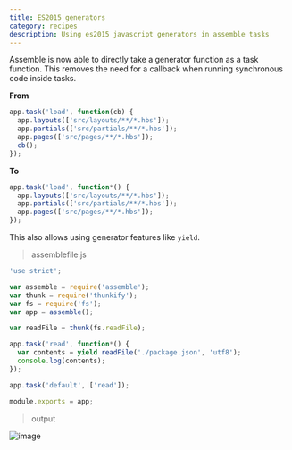 ```yaml
---
title: ES2015 generators
category: recipes
description: Using es2015 javascript generators in assemble tasks
---
```


Assemble is now able to directly take a generator function as a task function. This removes the need for a callback when running synchronous code inside tasks.

**From**

```js
app.task('load', function(cb) {
  app.layouts(['src/layouts/**/*.hbs']);
  app.partials(['src/partials/**/*.hbs']);
  app.pages(['src/pages/**/*.hbs']);
  cb();
});
```

**To**

```js
app.task('load', function*() {
  app.layouts(['src/layouts/**/*.hbs']);
  app.partials(['src/partials/**/*.hbs']);
  app.pages(['src/pages/**/*.hbs']);
});
```

This also allows using generator features like `yield`.

> assemblefile.js

```js
'use strict';

var assemble = require('assemble');
var thunk = require('thunkify');
var fs = require('fs');
var app = assemble();

var readFile = thunk(fs.readFile);

app.task('read', function*() {
  var contents = yield readFile('./package.json', 'utf8');
  console.log(contents);
});

app.task('default', ['read']);

module.exports = app;
```

> output

![image](https://cloud.githubusercontent.com/assets/995160/13847098/c4b8953e-ec21-11e5-8ccd-7978c9845462.png)
